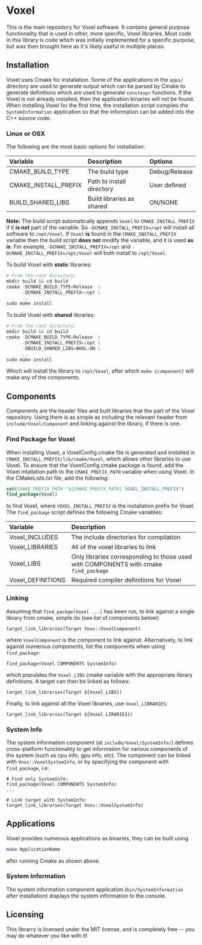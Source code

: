 # Voxel

This is the main repository for Voxel software. It contains general purpose
functionality that is used in other, more specific, Voxel libraries. Most code in
this library is code which was initially implemented for a specific purpose, but
was then brought here as it's likely useful in multiple places.

## Installation

Voxel uses Cmake for installation. Some of the applications in the ```apps/```
directory are used to generate output which can be parsed by Cmake to generate
definitions which are used to generate ```constexpr``` functions. If the Voxel is
not already installed, then the application binaries will not be found. When
installing Voxel for the first time, the installation script compiles the
```SystemInformation``` application so that the information can be added into the
C++ source code.

### Linux or OSX

The following are the most basic options for installation:

| Variable             | Description                       | Options       |
|:---------------------|:----------------------------------|:--------------|
| CMAKE_BUILD_TYPE     | The build type                    | Debug/Release |
| CMAKE_INSTALL_PREFIX | Path to install directory         | User defined  |
| BUILD_SHARED_LIBS    | Build libraries as shared         | ON/NONE	   |

__Note:__ The build script automatically appends ```Voxel``` to
	```CMAKE_INSTALL_PREFIX``` if it __is not__ part of the variable. So
	```-DCMAKE_INSTALL_PREFIX=/opt``` will install all software to
	```/opt/Voxel```. If ```Voxel``` __is__ found in the
	```CMAKE_INSTALL_PREFIX``` variable then the build script __does not__
	modify the variable, and it is used __as is__. For example,
	```-DCMAKE_INSTALL_PREFIX=/opt``` and ```-DCMAKE_INSTALL_PREFIX=/opt/Voxel```
	will both install to ```/opt/Voxel```.

To build Voxel with __static__ libraries:
~~~py
# From the root directory:
mkdir build && cd build
cmake -DCMAKE_BUILD_TYPE=Release  \
      -DCMAKE_INSTALL_PREFIX=/opt \
      ..
sudo make install
~~~

To build Voxel with __shared__ libraries:
~~~py
# From the root directory:
mkdir build && cd build
cmake -DCMAKE_BUILD_TYPE=Release  \
      -DCMAKE_INSTALL_PREFIX=/opt \
      -DBUILD_SHARED_LIBS=BOOL:ON \
      ..
sudo make install
~~~

Which will install the library to ```/opt/Voxel```, after which 
```make {component}``` will make any of the components.

## Components

Components are the header files and built libraries that the part of the Voxel
repository. Using them is as simple as including the relevant header from
```include/Voxel/Component``` and linking against the library, if there is one.

### Find Package for Voxel

When installing Voxel, a VoxelConfig.cmake file is generated and installed in
```CMAKE_INSTALL_PREFIX/lib/cmake/Voxel```, which allows other libraries to use
Voxel. To ensure that the VoxelConfig.cmake package is found, add the Voxel
intallation path to the ```CMAKE_PREFIX_PATH``` variable when using Voxel. In
the CMakeLists.txt file, add the following:

~~~cmake
set(CMAKE_PREFIX_PATH "${CMAKE_PREFIX_PATH} VOXEL_INSTALL_PREFIX")
find_package(Voxel)
~~~

to find Voxel, where ```VOXEL_INSTALL_PREFIX``` is the installation prefix for
Voxel. The ```find_package``` script defines the following Cmake variables:

| Variable             | Description                                              |
|:---------------------|:---------------------------------------------------------|
| Voxel_INCLUDES       | The include directories for compilation                  |
| Voxel_LIBRARIES      | All of the voxel libraries to link                       |
| Voxel_LIBS           | Only libraries corresponding to those used with COMPONENTS with cmake ```find_package``` |
| Voxel_DEFINITIONS    | Required compiler definitions for Voxel                  |

### Linking

Assuming that ```find_packge(Voxel ...)``` has been run, to link against a
single library from cmake, simple do (see list of components below):

~~~
target_link_libraries(Target Voxx::VoxelComponent)
~~~

where ```VoxelComponent``` is the component to link against. Alternatively,
to link against numerous components, list the components when using
```find_package```:

~~~
find_package(Voxel COMPONENTS SystemInfo)
~~~

which populates the ```Voxel_LIBS``` cmake variable with the appropriate library
definitions. A target can then be linked as follows:

~~~
target_link_libraries(Target ${Voxel_LIBS})
~~~

Finally, to link against all the Voxel libraries, use ```Voxel_LIBRARIES```:

~~~
target_link_libraries(Target ${Voxel_LIRARIES})
~~~

### System Info

The system information component (at ```include/Voxel/SystemInfo/```)
defines cross-platform functionality to get information for various components of
the system (such as cpu info, gpu info, etc). The component can be linked with
```Voxx::VoxelSystemInfo```, or by specifying the component with
```find_package```, i.e:

~~~
# Find only SystemInfo:
find_package(Voxel COMPONENTS SystemInfo)
...

# Link target with SystemInfo:
target_link_libraries(Target Voxx::VoxelSystemInfo)
~~~

## Applications

Voxel provides numerous applications as binaries, they can be built using
~~~sh
make ApplicationName
~~~
after running Cmake as shown above.

### System Information

The system information component application (```bin/SystemInformation``` after
installation) displays the system information to the console.

## Licensing

This librarry is licensed under the MIT license, and is completely free -- you may do whatever you like with it!

